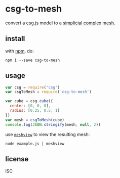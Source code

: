 # csg-to-mesh

convert a [csg.js](https://npmjs.org/csg) model to a [simplicial complex](https://npmjs.org/simplicial-complex) [mesh](https://npmjs.org/browse/keyword/mesh).

## install

with [npm](https://npmjs.org), do:

```shell
npm i --save csg-to-mesh
```

## usage

```js
var csg = require('csg')
var csgToMesh = require('csg-to-mesh')

var cube = csg.cube({
  center: [0, 0, 0],
  radius: [0.25, 0.5, 1]
})
var mesh = csgToMesh(cube)
console.log(JSON.stringify(mesh, null, 2))
```

use [`meshview`](https://npmjs.com/package/meshview) to view the resulting mesh:

```shell
node example.js | meshview
```

## license

ISC
